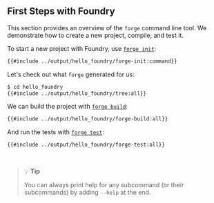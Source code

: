 ## First Steps with Foundry

This section provides an overview of the `forge` command line tool. We demonstrate how to create a new project, compile, and test it.

To start a new project with Foundry, use [`forge init`](../reference/forge/forge-init.md):

```sh
{{#include ../output/hello_foundry/forge-init:command}}
```

Let's check out what `forge` generated for us:

```sh
$ cd hello_foundry
{{#include ../output/hello_foundry/tree:all}}
```

We can build the project with [`forge build`](../reference/forge/forge-build.md):

```sh
{{#include ../output/hello_foundry/forge-build:all}}
```

And run the tests with [`forge test`](../reference/forge/forge-test.md):

```sh
{{#include ../output/hello_foundry/forge-test:all}}
```
<br>

> 💡 **Tip**
> 
> You can always print help for any subcommand (or their subcommands) by adding `--help` at the end.
